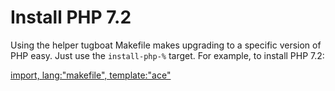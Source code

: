 # Install PHP 7.2

Using the helper tugboat Makefile makes upgrading to a specific version of PHP
easy. Just use the `install-php-%` target. For example, to install PHP 7.2:

[import, lang:"makefile", template:"ace"](Makefile)
